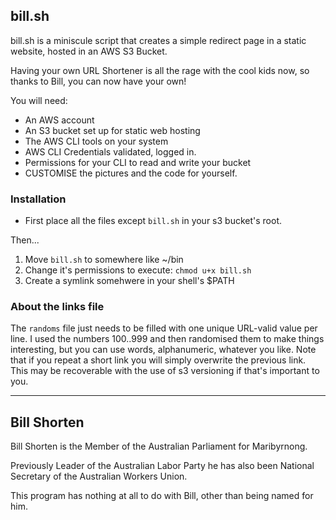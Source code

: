 ## bill.sh
bill.sh is a miniscule script that creates a simple redirect page in a static website, hosted in an AWS S3 Bucket.

Having your own URL Shortener is all the rage with the cool kids now, so thanks to Bill, you can now have your own!

You will need:
* An AWS account
* An S3 bucket set up for static web hosting
* The AWS CLI tools on your system
* AWS CLI Credentials validated, logged in.
* Permissions for your CLI to read and write your bucket
* CUSTOMISE the pictures and the code for yourself.

### Installation
* First place all the files except `bill.sh` in your s3 bucket's root.

Then...

1. Move `bill.sh` to somewhere like ~/bin
2. Change it's permissions to execute: `chmod u+x bill.sh`
3. Create a symlink somehwere in your shell's $PATH

### About the links file

The `randoms` file just needs to be filled with one unique URL-valid value per line.  I used the numbers 100..999 and then randomised them to make things interesting, but you can use words, alphanumeric, whatever you like.  Note that if you repeat a short link you will simply overwrite the previous link.  This may be recoverable with the use of s3 versioning if that's important to you.

***

## Bill Shorten
Bill Shorten is the Member of the Australian Parliament for Maribyrnong.  

Previously Leader of the Australian Labor Party he has also been National Secretary of the Australian Workers Union.

This program has nothing at all to do with Bill, other than being named for him.

